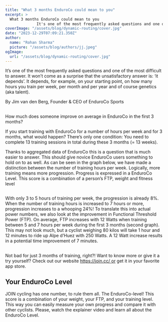 ```yaml
---
title: "What 3 months EnduroCo could mean to you"
excerpt: >
  What 3 months EnduroCo could mean to you
              It's one of the most frequently asked questions and one of the most difficult to answer. It won't come as a surprise that the unsatisfactory answer
coverImage: "/assets/blog/dynamic-routing/cover.jpg"
date: "2023-12-29T07:09:21.350Z"
author:
  name: "Rohan Sharma"
  picture: "/assets/blog/authors/jj.jpeg"
ogImage:
  url: "/assets/blog/dynamic-routing/cover.jpg"
---
```


It’s one of the most frequently asked questions and one of the most difficult to answer. It won’t come as a surprise that the unsatisfactory answer is: ‘it depends’. It depends, for example, on your starting point, on how many hours you train per week, per month and per year and of course genetics (aka talent).


By Jim van den Berg, Founder & CEO of EnduroCo Sports


## 

## 

## 

## 

How ​​much does someone improve on average in EnduroCo in the first 3 months?


If you start training with EnduroCo for a number of hours per week and for 3 months, what would happen? There’s only one condition: You need to complete 13 training sessions in total during these 3 months (= 13 weeks).


Thanks to aggregated data of EnduroCo this is a question that is much easier to answer. This should give novice EnduroCo users something to hold on to as well. As can be seen in the graph below, we have made a distinction between the number of training hours per week. Logically, more training means more progression. Progress is expressed in a EnduroCo Level. This score is a combination of a person’s FTP, weight and fitness level


## 

## 

## 

## 

## 

## 

## 

## 

## 

## 

## 

With only 3 to 5 hours of training per week, the progression is already 8%. When the number of training hours is increased to 7 hours or more, progression increases to a whooping 24%! To translate this into actual power numbers, we also look at the improvement in Functional Threshold Power (FTP). On average, FTP increases with 12 Watts when training between 5 and 7 hours per week during the first 3 months (second graph). This may not look much, but a cyclist weighing 80 kilos will take 1 hour and 12 minutes to ride up Alpe d’Huez with 250 Watts. A 12 Watt increase results in a potential time improvement of 7 minutes.


## 

## 

## 

## 

## 

## 

## 

## 

## 

## 

Not bad for just 3 months of training, right?! Want to know more or give it a try yourself? Check out our website https://join.cc/ or get it in your favorite app store.


## 

## 

## 

## Your EnduroCo Level

JOIN cycling has one number, to rule them all. The EnduroCo-level! This score is a combination of your weight, your FTP, and your training level. This way you can easily measure your own progress and compare it with other cyclists. Please, watch the explainer video and learn all about the EnduroCo Level.
